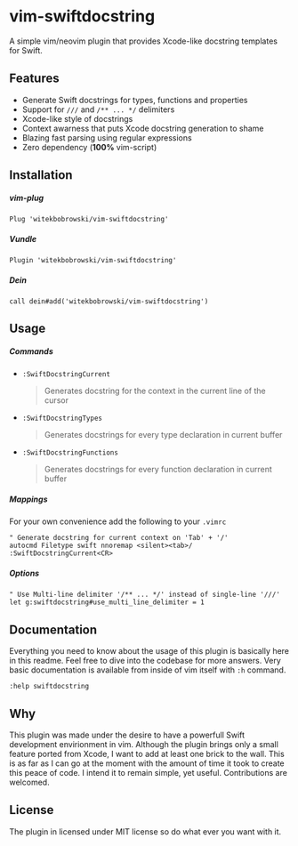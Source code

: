 # vim-swiftdocstring

A simple vim/neovim plugin that provides Xcode-like docstring templates for Swift.

## Features

- Generate Swift docstrings for types, functions and properties
- Support for `///` and `/** ... */` delimiters 
- Xcode-like style of docstrings 
- Context awarness that puts Xcode docstring generation to shame
- Blazing fast parsing using regular expressions
- Zero dependency (**100%** vim-script)

## Installation

##### vim-plug
```vim
Plug 'witekbobrowski/vim-swiftdocstring'
```

##### Vundle 
```vim
Plugin 'witekbobrowski/vim-swiftdocstring'
```

##### Dein
```vim
call dein#add('witekbobrowski/vim-swiftdocstring')
```

## Usage

##### Commands 
- `:SwiftDocstringCurrent`

    > Generates docstring for the context in the current line of the cursor

- `:SwiftDocstringTypes`

    > Generates docstrings for every type declaration in current buffer 

- `:SwiftDocstringFunctions`

    > Generates docstrings for every function declaration in current buffer

##### Mappings

For your own convenience add the following to your `.vimrc`
```vim
" Generate docstring for current context on 'Tab' + '/'
autocmd Filetype swift nnoremap <silent><tab>/ :SwiftDocstringCurrent<CR>
```

##### Options
```vim
" Use Multi-line delimiter '/** ... */' instead of single-line '///'
let g:swiftdocstring#use_multi_line_delimiter = 1
```

## Documentation

Everything you need to know about the usage of this plugin is basically here 
in this readme. Feel free to dive into the codebase for more answers. Very 
basic documentation is available from inside of vim itself with `:h` command.

```vim
:help swiftdocstring
```

## Why

This plugin was made under the desire to have a powerfull Swift development
envirionment in vim. Although the plugin brings only a small feature ported
from Xcode, I want to add at least one brick to the wall. This is as far as
I can go at the moment with the amount of time it took to create this peace 
of code. I intend it to remain simple, yet useful. Contributions are welcomed.

## License

The plugin in licensed under MIT license so do what ever you want with it.
